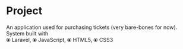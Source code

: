 # Project
An application used for purchasing tickets (very bare-bones for now). System built with
<br>
⦿ Laravel,
⦿ JavaScript,
⦿ HTML5,
⦿ CSS3

